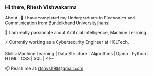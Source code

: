 ### Hi there, Ritesh Vishwakarma

About :
🔭 I have completed my Undergraduate in Electronics and Communication  from Bundelkhand University jhansi.

🔭 I am really passionate about  Artificial Intelligence, Machine Learning.

⚡ Currently working as a Cybersecurity Engineer at HCLTech.

Skills: Machine Learning |  Data Structure | Algorithms | Djano | Python | HTML | CSS | SQL | <!--

📫 Reach me at: rtshvsh99@gmail.com

